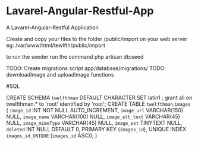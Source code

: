 # Lavarel-Angular-Restful-App

A Lavarel-Angular-Restful Application

Create and copy your files to the folder /public/import on your web server 
eg: /var/www/html/tewlfth/public/import

to run the seeder run the command
php artisan db:seed


TODO: Create migrations script app/database/migrations/
TODO: downloadImage and uploadImage functions



#SQL

CREATE SCHEMA `twelfthman` DEFAULT CHARACTER SET latin1 ;
grant all on twelfthman.* to 'root' identified by 'root';
CREATE TABLE `twelfthman`.`images` (
  `image_id` INT NOT NULL AUTO_INCREMENT,
  `image_url`  VARCHAR(150) NULL,
  `image_name` VARCHAR(100) NULL,
  `image_alt_text` VARCHAR(45) NULL,
  `image_mimeType` VARCHAR(45) NULL,
  `image_ext` TINYTEXT NULL,
  `deleted` INT NULL DEFAULT 0,
  PRIMARY KEY (`images_id`),
  UNIQUE INDEX `images_id_UNIQUE` (`images_id` ASC));
)
